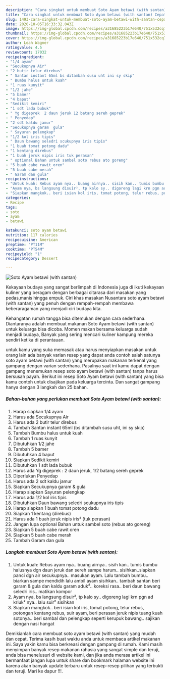 ```yaml
---
description: "Cara singkat untuk membuat Soto Ayam betawi (with santan) Cepat"
title: "Cara singkat untuk membuat Soto Ayam betawi (with santan) Cepat"
slug: 1493-cara-singkat-untuk-membuat-soto-ayam-betawi-with-santan-cepat
date: 2020-10-05T16:33:32.043Z
image: https://img-global.cpcdn.com/recipes/a31685223b17e640/751x532cq70/soto-ayam-betawi-with-santan-foto-resep-utama.jpg
thumbnail: https://img-global.cpcdn.com/recipes/a31685223b17e640/751x532cq70/soto-ayam-betawi-with-santan-foto-resep-utama.jpg
cover: https://img-global.cpcdn.com/recipes/a31685223b17e640/751x532cq70/soto-ayam-betawi-with-santan-foto-resep-utama.jpg
author: Leah Wagner
ratingvalue: 4.5
reviewcount: 17032
recipeingredient:
- "1/4 ayam"
- "Secukupnya Air"
- "2 butir telur direbus"
- " Santan instant 65ml bs ditambah susu uht ini sy skip"
- " Bumbu halus untuk kuah"
- "1 ruas kunyit"
- "1/2 jahe"
- "5 bamer"
- "4 baput"
- "Sedikit kemiri"
- "1 sdt lada bubuk"
- " Yg digeprek  2 daun jeruk 12 batang sereh geprek"
- " Penyedap"
- "2 sdt kaldu jamur"
- "Secukupnya garam  gula"
- " Sayuran pelengkap"
- "1/2 kol iris tipis"
- " Daun bawang seledri scukupnya iris tipis"
- "1 buah tomat potong dadu"
- "1 kentang direbus"
- "1 buah jeruk nipis iris tuk perasan"
- " optional Bahan untuk sambel soto rebus ato goreng"
- "5 buah cabe rawit oren"
- "5 buah cabe merah"
- " Garam dan gula"
recipeinstructions:
- "Untuk kuah: Rebus ayam nya.. buang airnya.. sisih kan.. tumis bumbu halusnya dgn daun jeruk dan sereh sampe harum.. sisihkan..siapkan panci dgn air secukupnya.. masukan ayam. Lalu tambah bumbu.. biarkan sampe mendidih lalu ambil ayam sisihkan.. tambah santan beri garam &amp; gula dan kaldu garam aduk².. koreksi rasa.. beri daun bawang seledri iris.. matikan kompor"
- "Ayam nya, bs langsung disuir², tp kalo sy.. digoreng lagi krn pgn ad kriuk² nya.. lalu suir² sisihkan"
- "Siapkan mangkok.. beri isian kol iris, tomat potong, telur rebus, potongan kentang rebus, suir ayam, beri perasan jeruk nipis tuang kuah sotonya.. beri sambal dan pelengkap seperti kerupuk bawang.. sajikan dengan nasi hangat"
categories:
- Recipe
tags:
- soto
- ayam
- betawi

katakunci: soto ayam betawi 
nutrition: 117 calories
recipecuisine: American
preptime: "PT11M"
cooktime: "PT54M"
recipeyield: "1"
recipecategory: Dessert

---
```



![Soto Ayam betawi (with santan)](https://img-global.cpcdn.com/recipes/a31685223b17e640/751x532cq70/soto-ayam-betawi-with-santan-foto-resep-utama.jpg)

Kekayaan budaya yang sangat berlimpah di Indonesia juga di ikuti kekayaan kuliner yang beragam dengan berbagai citarasa dari masakan yang pedas,manis hingga empuk. Ciri khas masakan Nusantara soto ayam betawi (with santan) yang penuh dengan rempah-rempah membawa keberaragaman yang menjadi ciri budaya kita.


Kehangatan rumah tangga bisa ditemukan dengan cara sederhana. Diantaranya adalah membuat makanan Soto Ayam betawi (with santan) untuk keluarga bisa dicoba. Momen makan bersama keluarga sudah menjadi budaya, Banyak yang sering mencari kuliner kampung mereka sendiri ketika di perantauan.



untuk kamu yang suka memasak atau harus menyiapkan masakan untuk orang lain ada banyak varian resep yang dapat anda contoh salah satunya soto ayam betawi (with santan) yang merupakan makanan terkenal yang gampang dengan varian sederhana. Pasalnya saat ini kamu dapat dengan gampang menemukan resep soto ayam betawi (with santan) tanpa harus bersusah payah.
Berikut ini resep Soto Ayam betawi (with santan) yang bisa kamu contoh untuk disajikan pada keluarga tercinta. Dan sangat gampang hanya dengan 3 langkah dan 25 bahan.


<!--inarticleads1-->

##### Bahan-bahan yang perlukan membuat Soto Ayam betawi (with santan):

1. Harap siapkan 1/4 ayam
1. Harus ada Secukupnya Air
1. Harus ada 2 butir telur direbus
1. Tambah  Santan instant 65ml (bs ditambah susu uht, ini sy skip)
1. Tambah  Bumbu halus untuk kuah
1. Tambah 1 ruas kunyit
1. Dibutuhkan 1/2 jahe
1. Tambah 5 bamer
1. Dibutuhkan 4 baput
1. Siapkan Sedikit kemiri
1. Dibutuhkan 1 sdt lada bubuk
1. Harus ada  Yg digeprek : 2 daun jeruk, 1/2 batang sereh geprek
1. Diperlukan  Penyedap
1. Harus ada 2 sdt kaldu jamur
1. Siapkan Secukupnya garam &amp; gula
1. Harap siapkan  Sayuran pelengkap
1. Harus ada 1/2 kol iris tipis
1. Dibutuhkan  Daun bawang seledri scukupnya iris tipis
1. Harap siapkan 1 buah tomat potong dadu
1. Siapkan 1 kentang (direbus)
1. Harus ada 1 buah jeruk nipis iris² (tuk perasan)
1. Jangan lupa  optional Bahan untuk sambel soto (rebus ato goreng)
1. Siapkan 5 buah cabe rawit oren
1. Siapkan 5 buah cabe merah
1. Tambah  Garam dan gula




<!--inarticleads2-->

##### Langkah membuat  Soto Ayam betawi (with santan):

1. Untuk kuah: Rebus ayam nya.. buang airnya.. sisih kan.. tumis bumbu halusnya dgn daun jeruk dan sereh sampe harum.. sisihkan..siapkan panci dgn air secukupnya.. masukan ayam. Lalu tambah bumbu.. biarkan sampe mendidih lalu ambil ayam sisihkan.. tambah santan beri garam &amp; gula dan kaldu garam aduk².. koreksi rasa.. beri daun bawang seledri iris.. matikan kompor
1. Ayam nya, bs langsung disuir², tp kalo sy.. digoreng lagi krn pgn ad kriuk² nya.. lalu suir² sisihkan
1. Siapkan mangkok.. beri isian kol iris, tomat potong, telur rebus, potongan kentang rebus, suir ayam, beri perasan jeruk nipis tuang kuah sotonya.. beri sambal dan pelengkap seperti kerupuk bawang.. sajikan dengan nasi hangat




Demikianlah cara membuat soto ayam betawi (with santan) yang mudah dan cepat. Terima kasih buat waktu anda untuk membaca artikel makanan ini. Saya yakin kamu bisa berkreasi dengan gampang di rumah. Kami masih menyimpan banyak resep makanan rahasia yang sangat simple dan teruji, anda bisa menelusuri di website kami, dan jika anda merasa artikel ini bermanfaat jangan lupa untuk share dan bookmark halaman website ini karena akan banyak update terbaru untuk resep-resep pilihan yang terbukti dan teruji. Mari ke dapur !!!. 

